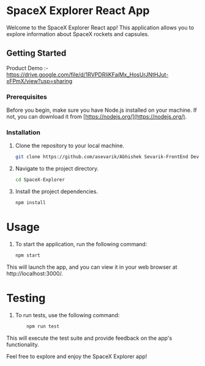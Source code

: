 # SpaceX Explorer React App

Welcome to the SpaceX Explorer React app! This application allows you to explore information about SpaceX rockets and capsules.

## Getting Started

Product Demo :-https://drive.google.com/file/d/1RVPDRIiKFajMx_HosUrJNtHJut-xFPmX/view?usp=sharing
### Prerequisites

Before you begin, make sure you have Node.js installed on your machine. If not, you can download it from [https://nodejs.org/](https://nodejs.org/).

### Installation
1. Clone the repository to your local machine.

    ```bash
    git clone https://github.com/asevarik/Abhishek Sevarik-FrontEnd Developer.git
    ```
1. Navigate to the project directory.
    ```bash
    cd SpaceX-Explorer
    ```
1. Install the project dependencies.
    ```bash
    npm install
    ```
# Usage
1. To start the application, run the following command: 
    ```bash
    npm start
    ```
This will launch the app, and you can view it in your web browser at http://localhost:3000/.

# Testing
1. To run tests, use the following command:
    ```bash
        npm run test
    ```
This will execute the test suite and provide feedback on the app's functionality.

Feel free to explore and enjoy the SpaceX Explorer app!
